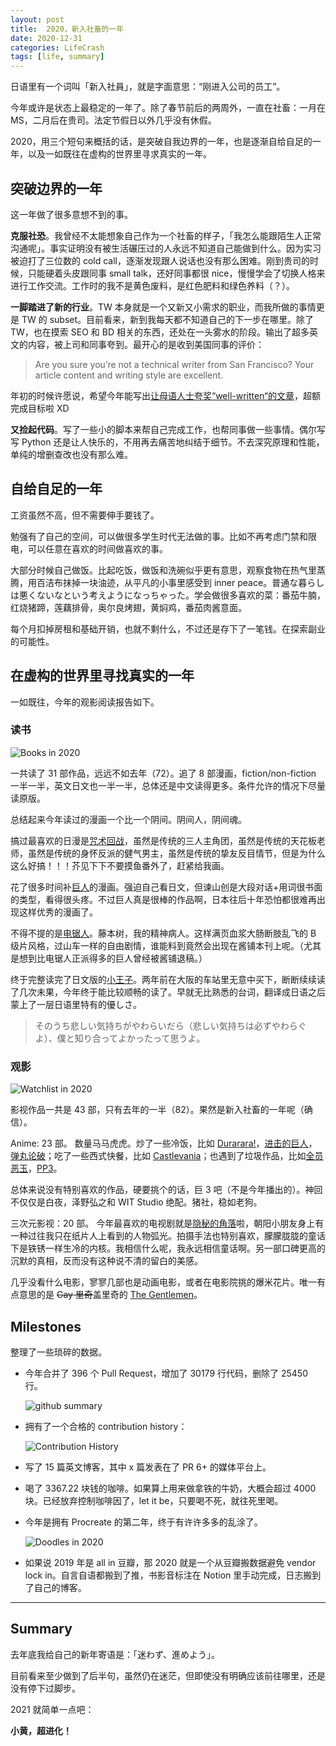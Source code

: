 ```yaml
---
layout: post
title:  2020，新入社畜的一年
date: 2020-12-31
categories: LifeCrash
tags: [life, summary]
---
```


日语里有一个词叫「新入社員」，就是字面意思：“刚进入公司的员工”。 

<!-- more -->

今年或许是状态上最稳定的一年了。除了春节前后的两周外，一直在社畜：一月在 MS，二月后在贵司。法定节假日以外几乎没有休假。

2020，用三个短句来概括的话，是突破自我边界的一年，也是逐渐自给自足的一年，以及一如既往在虚构的世界里寻求真实的一年。

## 突破边界的一年

这一年做了很多意想不到的事。

**克服社恐**。我曾经不太能想象自己作为一个社畜的样子，「我怎么能跟陌生人正常沟通呢」。事实证明没有被生活碾压过的人永远不知道自己能做到什么。因为实习被迫打了三位数的 cold call，逐渐发现跟人说话也没有那么困难。刚到贵司的时候，只能硬着头皮跟同事 small talk，还好同事都很 nice，慢慢学会了切换人格来进行工作交流。工作时的我不是黄色废料，是红色肥料和绿色养料（？）。

**一脚踏进了新的行业**。TW 本身就是一个又新又小需求的职业，而我所做的事情更是 TW 的 subset。目前看来，新到我每天都不知道自己的下一步在哪里。除了 TW，也在摸索 SEO 和 BD 相关的东西，还处在一头雾水的阶段。输出了超多英文的内容，被上司和同事夸到。最开心的是收到美国同事的评价：

> Are you sure you’re not a technical writer from San Francisco? Your article content and writing style are excellent. 

年初的时候许愿说，希望今年能写出[让母语人士夸奖“well-written“的文章](https://yellowgomi.xyz/lifecrash/2020/01/01/New-Year-Resolution-2020/)，超额完成目标啦 XD

**又捡起代码**。写了一些小的脚本来帮自己完成工作，也帮同事做一些事情。偶尔写写 Python 还是让人快乐的，不用再去痛苦地纠结于细节。不去深究原理和性能，单纯的增删查改也没有那么难。

## 自给自足的一年

工资虽然不高，但不需要伸手要钱了。

勉强有了自己的空间，可以做很多学生时代无法做的事。比如不再考虑门禁和限电，可以任意在喜欢的时间做喜欢的事。

大部分时候自己做饭。比起吃饭，做饭和洗碗似乎更有意思，观察食物在热气里蒸腾，用百洁布抹掉一块油迹，从平凡的小事里感受到 inner peace。普通な暮らしは悪くないなという考えようになっちゃった。学会做很多喜欢的菜：番茄牛腩，红烧猪蹄，莲藕排骨，奥尔良烤翅，黄焖鸡，番茄肉酱意面。

每个月扣掉房租和基础开销，也就不剩什么，不过还是存下了一笔钱。在探索副业的可能性。

## 在虚构的世界里寻找真实的一年

一如既往，今年的观影阅读报告如下。

### 读书

![Books in 2020](/assets/images/2020/Books-in-2020.png)

一共读了 31 部作品，远远不如去年（72）。追了 8 部漫画，fiction/non-fiction 一半一半，英文日文也一半一半，总体还是中文读得更多。条件允许的情况下尽量读原版。

总结起来今年读过的漫画一个比一个阴间。阴间人，阴间魂。

搞过最喜欢的日漫是[咒术回战](https://book.douban.com/subject/34455797/)，虽然是传统的三人主角团，虽然是传统的天花板老师，虽然是传统的身怀反派的健气男主，虽然是传统的挚友反目情节，但是为什么这么好搞！！！芥见下下不要摸鱼番外了，赶紧给我画。

花了很多时间补[巨人](https://book.douban.com/subject/4919737/)的漫画。强迫自己看日文，但谏山创是大段对话+用词很书面的类型，看得很头疼。不过巨人真是很棒的作品啊，日本往后十年恐怕都很难再出现这样优秀的漫画了。

不得不提的是[电锯人](https://book.douban.com/subject/30435215/)。藤本树，我的精神病人。这样满页血浆大肠断肢乱飞的 B 级片风格，过山车一样的自由剧情，谁能料到竟然会出现在酱铺本刊上呢。（尤其是想到比电锯人正派得多的巨人曾经被酱铺退稿。）

终于完整读完了日文版的[小王子](https://book.douban.com/subject/4129411/)。两年前在大阪的车站里无意中买下，断断续续读了几次未果，今年终于能比较顺畅的读了。早就无比熟悉的台词，翻译成日语之后蒙上了一层日语里特有的優しさ。

> そのうち悲しい気持ちがやわらいだら（悲しい気持ちは必ずやわらぐよ）、僕と知り合ってよかったって思うよ。 

### 观影

![Watchlist in 2020](/assets/images/2020/Watchlist-in-2020.jpg)

影视作品一共是 43 部，只有去年的一半（82）。果然是新入社畜的一年呢（确信）。

Anime: 23 部。
数量马马虎虎。炒了一些冷饭，比如 [Durarara!](https://movie.douban.com/subject/4291876/)，[进击的巨人](https://movie.douban.com/subject/23748525/)，[弹丸论破](https://movie.douban.com/subject/20438714/)；吃了一些西式快餐，比如 [Castlevania](https://movie.douban.com/subject/26982974/)；也遇到了垃圾作品，比如[全员恶玉](https://movie.douban.com/subject/35000588/)，[PP3](https://movie.douban.com/subject/30486591/)。

总体来说没有特别喜欢的作品，硬要挑个的话，巨 3 吧（不是今年播出的）。神回不仅仅是白夜，泽野弘之和 WIT Studio 绝配。猪社，稳如老狗。

三次元影视：20 部。
今年最喜欢的电视剧就是[隐秘的角落](https://movie.douban.com/subject/33404425/)啦，朝阳小朋友身上有一种过往我只在纸片人上看到的人物弧光。拍摄手法也特别喜欢，朦朦胧胧的童话下是铁锈一样生冷的内核。我相信什么呢，我永远相信童话啊。另一部口碑更高的沉默的真相，反而没有这种说不清的留白的美感。

几乎没看什么电影，寥寥几部也是动画电影，或者在电影院挑的爆米花片。唯一有点意思的是 <del>Gay 里奇</del>盖里奇的 [The Gentlemen](https://movie.douban.com/subject/30211998/)。

## Milestones

整理了一些琐碎的数据。

- 今年合并了 396 个 Pull Request，增加了 30179 行代码，删除了 25450 行。

  ![github summary](/assets/images/2020/github-summary.jpeg)

- 拥有了一个合格的 contribution history：

  ![Contribution History](/assets/images/2020/contribution-history.png)

- 写了 15 篇英文博客，其中 x 篇发表在了 PR 6+ 的媒体平台上。

- 喝了 3367.22 块钱的咖啡。如果算上用来做拿铁的牛奶，大概会超过 4000 块。已经放弃控制咖啡因了，let it be，只要喝不死，就往死里喝。

- 今年是拥有 Procreate 的第二年，终于有许许多多的乱涂了。

  ![Doodles in 2020](/assets/images/2020/Doodles-in-2020.png)

- 如果说 2019 年是 all in 豆瓣，那 2020 就是一个从豆瓣搬数据避免 vendor lock in。自言自语都搬到了推，书影音标注在 Notion 里手动完成，日志搬到了自己的博客。

---

## Summary

去年底我给自己的新年寄语是：「迷わず、進めよう」。

目前看来至少做到了后半句，虽然仍在迷茫，但即使没有明确应该前往哪里，还是没有停下过脚步。

2021 就简单一点吧：

<p style="text-color:orange"><strong>小黄，超进化！</strong> </p>
